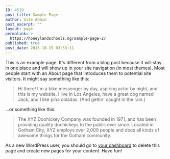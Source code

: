 ```yaml
---
ID: 4519
post_title: Sample Page
author: Site Admin
post_excerpt: ""
layout: page
permalink: >
  https://honeylandschools.ng/sample-page-2/
published: true
post_date: 2015-10-19 03:53:11
---
```

This is an example page. It's different from a blog post because it will stay in one place and will show up in your site navigation (in most themes). Most people start with an About page that introduces them to potential site visitors. It might say something like this:

<blockquote>Hi there! I'm a bike messenger by day, aspiring actor by night, and this is my website. I live in Los Angeles, have a great dog named Jack, and I like pi&#241;a coladas. (And gettin' caught in the rain.)</blockquote>

...or something like this:

<blockquote>The XYZ Doohickey Company was founded in 1971, and has been providing quality doohickeys to the public ever since. Located in Gotham City, XYZ employs over 2,000 people and does all kinds of awesome things for the Gotham community.</blockquote>

As a new WordPress user, you should go to <a href="http://thim.staging.wpengine.com/demo-vc/wp-admin/">your dashboard</a> to delete this page and create new pages for your content. Have fun!